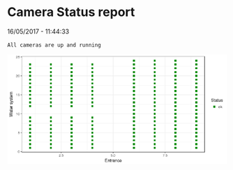 Camera Status report
================
16/05/2017 - 11:44:33

    All cameras are up and running

![](camreport_files/figure-markdown_github/unnamed-chunk-2-1.png)
